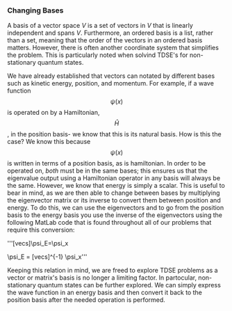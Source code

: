 ### Changing Bases 

A basis of a vector space *V* is a set of vectors in *V* that is linearly independent and spans *V*. Furthermore, an ordered basis is a list, 
rather than a set, meaning that the order of the vectors in an ordered basis matters. 
However,  there is often another coordinate system that simplifies the problem. This is particularly noted when solvind TDSE's for 
non-stationary quantum states.

We have already established that vectors can notated by different bases such as kinetic energy, position, and momentum.
For example, if a wave function $$\psi(x)$$ is operated on by a Hamiltonian, $$\hat{H}$$, in the position basis- we know that this 
is its natural basis. How is this the case? We know this because $$\psi(x)$$ is written in terms of a position basis, as is hamiltonian.
In order to be operated on, *both* must be in the same bases; this ensures us that the eigenvalue output using a 
Hamiltonian operator in any basis will always be the same. However, we know that energy is simply a scalar. 
This is useful to bear in mind, as we are then able to change between bases by multiplying the eigenvector matrix or 
its inverse to convert them between position and energy. To do this, we can use the eigenvectors and to go from the position basis 
to the energy basis you use the inverse of the eigenvectors using the following MatLab code that is found throughout all of our problems
that require this conversion:

'''[vecs]\psi_E=\psi_x

\psi_E = [vecs]^{-1} \psi_x'''

Keeping this relation in mind, we are freed to explore TDSE problems as a vector or matrix's basis is no longer a limiting factor.
In partocular, non-stationary quantum states can be further explored. We can simply express the wave function in an energy basis and then
convert it back to the position basis after the needed operation is performed. 
